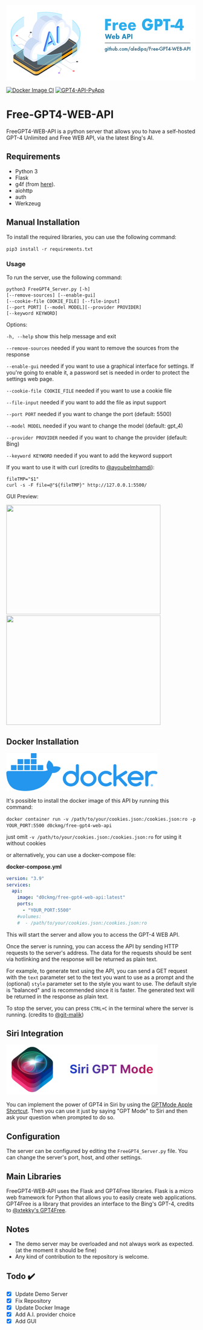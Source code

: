 
<img src="./img/Free-GPT4-LOGO_(icon_by_vectorsmarket15).png" width="500" height="200" />

[![Docker Image CI](https://github.com/aledipa/Free-GPT4-WEB-API/actions/workflows/docker-image.yml/badge.svg)](https://github.com/aledipa/Free-GPT4-WEB-API/actions/workflows/docker-image.yml)
[![GPT4-API-PyApp](https://github.com/aledipa/Free-GPT4-WEB-API/actions/workflows/python-app.yml/badge.svg)](https://github.com/aledipa/Free-GPT4-WEB-API/actions/workflows/python-app.yml)

# Free-GPT4-WEB-API

FreeGPT4-WEB-API is a python server that allows you to have a self-hosted GPT-4 Unlimited and Free WEB API, via the latest Bing's AI.

## Requirements

- Python 3
- Flask
- g4f (from [here](https://github.com/xtekky/gpt4free)).
- aiohttp
- auth
- Werkzeug
## Manual Installation
To install the required libraries, you can use the following command:

`pip3 install -r requirements.txt`

### Usage

To run the server, use the following command:

```shell
python3 FreeGPT4_Server.py [-h] 
[--remove-sources] [--enable-gui] 
[--cookie-file COOKIE_FILE] [--file-input] 
[--port PORT] [--model MODEL][--provider PROVIDER] 
[--keyword KEYWORD]
```


Options:

```-h, --help``` show this help message and exit

```--remove-sources```  needed if you want to remove the sources from the response

```--enable-gui```  needed if you want to use a graphical interface for settings. If you're going to enable it, a password set is needed in order to protect the settings web page.

```--cookie-file COOKIE_FILE``` needed if you want to use a cookie file

```--file-input```  needed if you want to add the file as input support

```--port PORT``` needed if you want to change the port (default: 5500)

```--model MODEL``` needed if you want to change the model (default: gpt_4)

```--provider PROVIDER``` needed if you want to change the provider (default: Bing)

```--keyword KEYWORD``` needed if you want to add the keyword support

If you want to use it with curl (credits to [@ayoubelmhamdi](https://github.com/ayoubelmhamdi)):

```shell
fileTMP="$1"
curl -s -F file=@"${fileTMP}" http://127.0.0.1:5500/
```

GUI Preview:

<img src="https://media.discordapp.net/attachments/490563817915416586/1161659745246117960/login.png" width="408" height="290" />
<img src="https://cdn.discordapp.com/attachments/490563817915416586/1161659745577488496/settings.png" width="408" height="290" />

## Docker Installation
<img src="./img/docker-logo.webp" width="400" height="100" />

It's possible to install the docker image of this API by running this command:

`docker container run -v /path/to/your/cookies.json:/cookies.json:ro -p YOUR_PORT:5500 d0ckmg/free-gpt4-web-api`

just omit <code>-v /path/to/your/cookies.json:/cookies.json:ro</code> for using it without cookies

or alternatively, you can use a docker-compose file:

**docker-compose.yml**

```yaml
version: "3.9"
services:
  api:
    image: "d0ckmg/free-gpt4-web-api:latest"
    ports:
      - "YOUR_PORT:5500"
    #volumes:
    #  - /path/to/your/cookies.json:/cookies.json:ro
```

This will start the server and allow you to access the GPT-4 WEB API.

Once the server is running, you can access the API by sending HTTP requests to the server's address. The data for the requests should be sent via hotlinking and the response will be returned as plain text.

For example, to generate text using the API, you can send a GET request with the `text` parameter set to the text you want to use as a prompt and the (optional) `style` parameter set to the style you want to use. The default style is "balanced" and is recommended since it is faster. The generated text will be returned in the response as plain text.

To stop the server, you can press `CTRL+C` in the terminal where the server is running.
(credits to [@git-malik](https://github.com/git-malik))

## Siri Integration
<img src="./img/GPTMode_Logo.png" width="400" height="133" />

You can implement the power of GPT4 in Siri by using the [GPTMode Apple Shortcut](https://www.icloud.com/shortcuts/bfeed30555854958bd6165fa4d82e21b).
Then you can use it just by saying "GPT Mode" to Siri and then ask your question when prompted to do so.

## Configuration

The server can be configured by editing the `FreeGPT4_Server.py` file. You can change the server's port, host, and other settings.

## Main Libraries

FreeGPT4-WEB-API uses the Flask and GPT4Free libraries. Flask is a micro web framework for Python that allows you to easily create web applications. GPT4Free is a library that provides an interface to the Bing's GPT-4, credits to [@xtekky's GPT4Free](https://github.com/xtekky/gpt4free).

## Notes

- The demo server may be overloaded and not always work as expected. (at the moment it should be fine)
- Any kind of contribution to the repository is welcome.

## Todo ✔️
- [x] Update Demo Server
- [x] Fix Repository
- [x] Update Docker Image
- [x] Add A.I. provider choice
- [x] Add GUI
